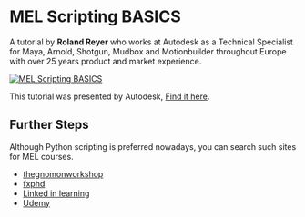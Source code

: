# MEL Scripting BASICS

A tutorial by **Roland Reyer** who works at Autodesk as a Technical Specialist for Maya, Arnold, Shotgun, Mudbox and Motionbuilder throughout Europe with over 25 years product and market experience.

[![MEL Scripting BASICS](https://img.youtube.com/vi/jRh3Kd_tGU0/0.jpg)](https://www.youtube.com/watch?v=jRh3Kd_tGU0)

This tutorial was presented by Autodesk, [Find it here](https://www.autodesk.com/support/technical/article/caas/tsarticles/ts/74Ja9pGM8xWu4SkEeM8DF.html).

## Further Steps 

Although Python scripting is preferred nowadays, you can search such sites for MEL courses.
- [thegnomonworkshop](https://www.thegnomonworkshop.com)
- [fxphd](https://www.fxphd.com/)
- [Linked in learning](https://www.linkedin.com/learning)
- [Udemy](https://www.udemy.com/)